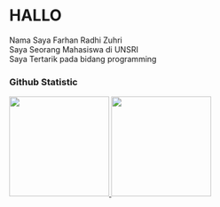 # HALLO
Nama Saya Farhan Radhi Zuhri <br>
Saya Seorang Mahasiswa di UNSRI <br>
Saya Tertarik pada bidang programming

### Github Statistic
<p align="left">
<a href="https://github.com/farhanradhi">
    <img height="180em" src="https://github-readme-stats-eight-theta.vercel.app/api?username=dimasmds&show_icons=true&theme=algolia&include_all_commits=true&count_private=true"/>
    <img height="180em" src="https://github-readme-stats-eight-theta.vercel.app/api/top-langs/?username=dimasmds&layout=compact&langs_count=8&theme=algolia"/>
</a>
 </p>

